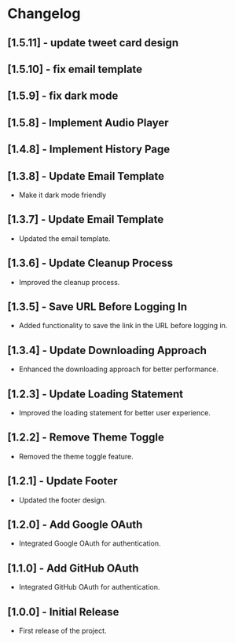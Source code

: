 # Changelog

## [1.5.11] - update tweet card design

## [1.5.10] - fix email template

## [1.5.9] - fix dark mode

## [1.5.8] - Implement Audio Player

## [1.4.8] - Implement History Page

## [1.3.8] - Update Email Template

- Make it dark mode friendly

## [1.3.7] - Update Email Template

- Updated the email template.

## [1.3.6] - Update Cleanup Process

- Improved the cleanup process.

## [1.3.5] - Save URL Before Logging In

- Added functionality to save the link in the URL before logging in.

## [1.3.4] - Update Downloading Approach

- Enhanced the downloading approach for better performance.

## [1.2.3] - Update Loading Statement

- Improved the loading statement for better user experience.

## [1.2.2] - Remove Theme Toggle

- Removed the theme toggle feature.

## [1.2.1] - Update Footer

- Updated the footer design.

## [1.2.0] - Add Google OAuth

- Integrated Google OAuth for authentication.

## [1.1.0] - Add GitHub OAuth

- Integrated GitHub OAuth for authentication.

## [1.0.0] - Initial Release

- First release of the project.
